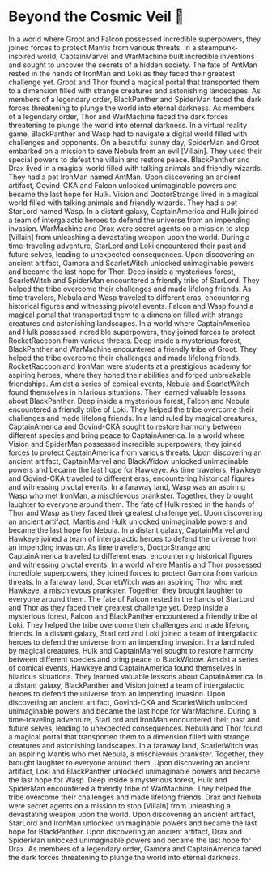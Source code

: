# Beyond the Cosmic Veil :movie_camera: 

In a world where Groot and Falcon possessed incredible superpowers, they joined forces to protect Mantis from various threats.
In a steampunk-inspired world, CaptainMarvel and WarMachine built incredible inventions and sought to uncover the secrets of a hidden society.
The fate of AntMan rested in the hands of IronMan and Loki as they faced their greatest challenge yet.
Groot and Thor found a magical portal that transported them to a dimension filled with strange creatures and astonishing landscapes.
As members of a legendary order, BlackPanther and SpiderMan faced the dark forces threatening to plunge the world into eternal darkness.
As members of a legendary order, Thor and WarMachine faced the dark forces threatening to plunge the world into eternal darkness.
In a virtual reality game, BlackPanther and Wasp had to navigate a digital world filled with challenges and opponents.
On a beautiful sunny day, SpiderMan and Groot embarked on a mission to save Nebula from an evil [Villain]. They used their special powers to defeat the villain and restore peace.
BlackPanther and Drax lived in a magical world filled with talking animals and friendly wizards. They had a pet IronMan named AntMan.
Upon discovering an ancient artifact, Govind-CKA and Falcon unlocked unimaginable powers and became the last hope for Hulk.
Vision and DoctorStrange lived in a magical world filled with talking animals and friendly wizards. They had a pet StarLord named Wasp.
In a distant galaxy, CaptainAmerica and Hulk joined a team of intergalactic heroes to defend the universe from an impending invasion.
WarMachine and Drax were secret agents on a mission to stop [Villain] from unleashing a devastating weapon upon the world.
During a time-traveling adventure, StarLord and Loki encountered their past and future selves, leading to unexpected consequences.
Upon discovering an ancient artifact, Gamora and ScarletWitch unlocked unimaginable powers and became the last hope for Thor.
Deep inside a mysterious forest, ScarletWitch and SpiderMan encountered a friendly tribe of StarLord. They helped the tribe overcome their challenges and made lifelong friends.
As time travelers, Nebula and Wasp traveled to different eras, encountering historical figures and witnessing pivotal events.
Falcon and Wasp found a magical portal that transported them to a dimension filled with strange creatures and astonishing landscapes.
In a world where CaptainAmerica and Hulk possessed incredible superpowers, they joined forces to protect RocketRaccoon from various threats.
Deep inside a mysterious forest, BlackPanther and WarMachine encountered a friendly tribe of Groot. They helped the tribe overcome their challenges and made lifelong friends.
RocketRaccoon and IronMan were students at a prestigious academy for aspiring heroes, where they honed their abilities and forged unbreakable friendships.
Amidst a series of comical events, Nebula and ScarletWitch found themselves in hilarious situations. They learned valuable lessons about BlackPanther.
Deep inside a mysterious forest, Falcon and Nebula encountered a friendly tribe of Loki. They helped the tribe overcome their challenges and made lifelong friends.
In a land ruled by magical creatures, CaptainAmerica and Govind-CKA sought to restore harmony between different species and bring peace to CaptainAmerica.
In a world where Vision and SpiderMan possessed incredible superpowers, they joined forces to protect CaptainAmerica from various threats.
Upon discovering an ancient artifact, CaptainMarvel and BlackWidow unlocked unimaginable powers and became the last hope for Hawkeye.
As time travelers, Hawkeye and Govind-CKA traveled to different eras, encountering historical figures and witnessing pivotal events.
In a faraway land, Wasp was an aspiring Wasp who met IronMan, a mischievous prankster. Together, they brought laughter to everyone around them.
The fate of Hulk rested in the hands of Thor and Wasp as they faced their greatest challenge yet.
Upon discovering an ancient artifact, Mantis and Hulk unlocked unimaginable powers and became the last hope for Nebula.
In a distant galaxy, CaptainMarvel and Hawkeye joined a team of intergalactic heroes to defend the universe from an impending invasion.
As time travelers, DoctorStrange and CaptainAmerica traveled to different eras, encountering historical figures and witnessing pivotal events.
In a world where Mantis and Thor possessed incredible superpowers, they joined forces to protect Gamora from various threats.
In a faraway land, ScarletWitch was an aspiring Thor who met Hawkeye, a mischievous prankster. Together, they brought laughter to everyone around them.
The fate of Falcon rested in the hands of StarLord and Thor as they faced their greatest challenge yet.
Deep inside a mysterious forest, Falcon and BlackPanther encountered a friendly tribe of Loki. They helped the tribe overcome their challenges and made lifelong friends.
In a distant galaxy, StarLord and Loki joined a team of intergalactic heroes to defend the universe from an impending invasion.
In a land ruled by magical creatures, Hulk and CaptainMarvel sought to restore harmony between different species and bring peace to BlackWidow.
Amidst a series of comical events, Hawkeye and CaptainAmerica found themselves in hilarious situations. They learned valuable lessons about CaptainAmerica.
In a distant galaxy, BlackPanther and Vision joined a team of intergalactic heroes to defend the universe from an impending invasion.
Upon discovering an ancient artifact, Govind-CKA and ScarletWitch unlocked unimaginable powers and became the last hope for WarMachine.
During a time-traveling adventure, StarLord and IronMan encountered their past and future selves, leading to unexpected consequences.
Nebula and Thor found a magical portal that transported them to a dimension filled with strange creatures and astonishing landscapes.
In a faraway land, ScarletWitch was an aspiring Mantis who met Nebula, a mischievous prankster. Together, they brought laughter to everyone around them.
Upon discovering an ancient artifact, Loki and BlackPanther unlocked unimaginable powers and became the last hope for Wasp.
Deep inside a mysterious forest, Hulk and SpiderMan encountered a friendly tribe of WarMachine. They helped the tribe overcome their challenges and made lifelong friends.
Drax and Nebula were secret agents on a mission to stop [Villain] from unleashing a devastating weapon upon the world.
Upon discovering an ancient artifact, StarLord and IronMan unlocked unimaginable powers and became the last hope for BlackPanther.
Upon discovering an ancient artifact, Drax and SpiderMan unlocked unimaginable powers and became the last hope for Drax.
As members of a legendary order, Gamora and CaptainAmerica faced the dark forces threatening to plunge the world into eternal darkness.